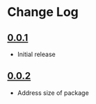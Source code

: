 # Change Log

## [0.0.1]

- Initial release

## [0.0.2]

- Address size of package

[0.0.2]: https://github.com/Motivesoft/vscode-guid-generator/releases/tag/v0.0.2
[0.0.1]: https://github.com/Motivesoft/vscode-guid-generator/releases/tag/v0.0.1